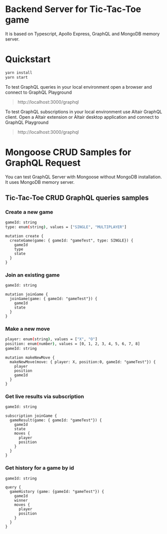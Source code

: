 # Backend Server for Tic-Tac-Toe game

It is based on Typescript, Apollo Express, GraphQL and MongoDB memory server.

# Quickstart

```bash
yarn install
yarn start
```

To test GraphQL queries in your local environment open a browser and connect to GraphQL Playground 
> http://localhost:3000/graphql

To test GraphQL subscriptions in your local environment use Altair GraphQL client.
Open a Altair extension or Altair desktop application and connect to GraphQL Playground
> http://localhost:3000/graphql

# Mongoose CRUD Samples for GraphQL Request
You can test GraphQL Server with Mongoose without MongoDB installation.
It uses MongoDB memory server.

## Tic-Tac-Toe CRUD GraphQL queries samples

### Create a new game
```bash
gameId: string
type: enum(string), values = ["SINGLE", "MULTIPLAYER"]
```

```gql
mutation create {
  createGame(game: { gameId: "gameTest", type: SINGLE}) {
    gameId
    type
    state
  }
}
```

### Join an existing game

```bash
gameId: string
```

```gql
mutation joinGame {
  joinGame(game: { gameId: "gameTest"}) {
    gameId
    state
  }
}
```

### Make a new move

```bash
player: enum(string), values = ["X", "O"]
position: enum(number), values = [0, 1, 2, 3, 4, 5, 6, 7, 8]
gameId: string
```

```gql
mutation makeNewMove {
  makeNewMove(move: { player: X, position:0, gameId: "gameTest"}) {
    player
    position
    gameId
  }
}
```

### Get live results via subscription

```bash
gameId: string
```

```gql
subscription joinGame {
  gameResult(game: { gameId: "gameTest"}) {
    gameId
    state
    moves {
      player
      position
    }
  }
}
```

### Get history for a game by id

```bash
gameId: string
```

```gql
query {
  gameHistory (game: {gameId: "gameTest"}) {
    gameId
    winner
    moves {
      player
      position
    }
  }
}
```

